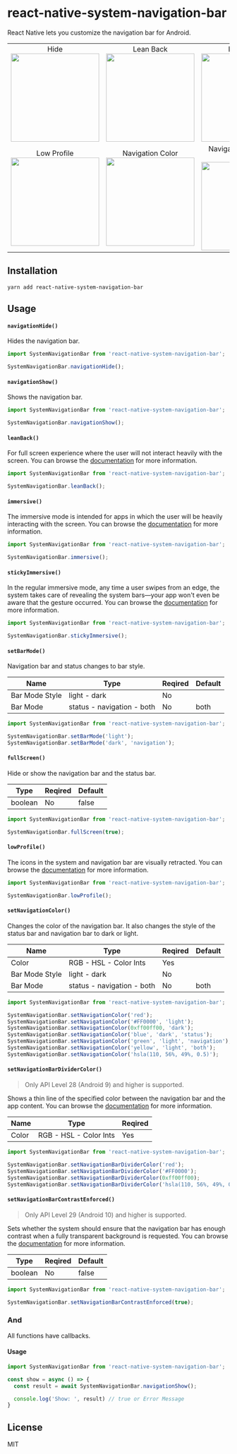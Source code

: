 # react-native-system-navigation-bar

React Native lets you customize the navigation bar for Android.

<table>
    <tr>
        <td align="center">
            Hide<br />
            <img src="https://github.com/kadiraydinli/react-native-system-navigation-bar/blob/master/screenshots/hide.gif?raw=true" width="200" />
        </td>
        <td align="center">
            Lean Back<br />
            <img src="https://github.com/kadiraydinli/react-native-system-navigation-bar/blob/master/screenshots/lean-back.gif?raw=true" width="200" />
        </td>
        <td align="center">
            Immersive <br />
            <img src="https://github.com/kadiraydinli/react-native-system-navigation-bar/blob/master/screenshots/immersive.gif?raw=true" width="200" />
        </td>
        <td align="center">
            Sticky Immersive<br />
            <img src="https://github.com/kadiraydinli/react-native-system-navigation-bar/blob/master/screenshots/sticky-immersive.gif?raw=true" width="200" />
        </td>
    </tr>
    <tr>
        <td align="center">
            Low Profile<br />
            <img src="https://github.com/kadiraydinli/react-native-system-navigation-bar/blob/master/screenshots/low-profile.gif?raw=true" width="200" />
        </td>
        <td align="center">
            Navigation Color<br />
            <img src="https://github.com/kadiraydinli/react-native-system-navigation-bar/blob/master/screenshots/navigation-color.gif?raw=true" width="200" />
        </td>
        <td align="center">
            Navigation Bar Divider Color<br />
            <img src="https://github.com/kadiraydinli/react-native-system-navigation-bar/blob/master/screenshots/divider-color.gif?raw=true" width="200" />
        </td>
        <td align="center">
            Bar Mode<br />
            <img src="https://github.com/kadiraydinli/react-native-system-navigation-bar/blob/master/screenshots/bar-mode.gif?raw=true" width="200" />
        </td>
  </tr>
  </table>


## Installation

```
yarn add react-native-system-navigation-bar
```

## Usage

#### `navigationHide()`
Hides the navigation bar.
```js
import SystemNavigationBar from 'react-native-system-navigation-bar';

SystemNavigationBar.navigationHide();
```

#### `navigationShow()`

Shows the navigation bar.
```js
import SystemNavigationBar from 'react-native-system-navigation-bar';

SystemNavigationBar.navigationShow();
```

#### `leanBack()`

For full screen experience where the user will not interact heavily with the screen. You can browse the [documentation](https://developer.android.com/training/system-ui/immersive#leanback "documentation") for more information.
```js
import SystemNavigationBar from 'react-native-system-navigation-bar';

SystemNavigationBar.leanBack();
```

#### `immersive()`

The immersive mode is intended for apps in which the user will be heavily interacting with the screen. You can browse the [documentation](https://developer.android.com/training/system-ui/immersive#immersive "documentation") for more information.
```js
import SystemNavigationBar from 'react-native-system-navigation-bar';

SystemNavigationBar.immersive();
```

#### `stickyImmersive()`

In the regular immersive mode, any time a user swipes from an edge, the system takes care of revealing the system bars—your app won't even be aware that the gesture occurred. You can browse the [documentation](https://developer.android.com/training/system-ui/immersive#sticky-immersive "documentation") for more information.
```js
import SystemNavigationBar from 'react-native-system-navigation-bar';

SystemNavigationBar.stickyImmersive();
```

#### `setBarMode()`

Navigation bar and status changes to bar style.

|Name | Type  | Reqired | Default |
| ------------- | ------------- | ------------- | ------------- |
| Bar Mode Style | light - dark  | No | |
| Bar Mode | status - navigation - both  | No | both |
```js
import SystemNavigationBar from 'react-native-system-navigation-bar';

SystemNavigationBar.setBarMode('light');
SystemNavigationBar.setBarMode('dark', 'navigation');
```

#### `fullScreen()`

Hide or show the navigation bar and the status bar.

| Type  | Reqired | Default |
| ------------- | ------------- | ------------- |
| boolean  | No | false |
```js
import SystemNavigationBar from 'react-native-system-navigation-bar';

SystemNavigationBar.fullScreen(true);
```

#### `lowProfile()`

The icons in the system and navigation bar are visually retracted. You can browse the [documentation](https://developer.android.com/training/system-ui/dim "documentation") for more information.
```js
import SystemNavigationBar from 'react-native-system-navigation-bar';

SystemNavigationBar.lowProfile();
```

#### `setNavigationColor()`

Changes the color of the navigation bar. It also changes the style of the status bar and navigation bar to dark or light.

|Name | Type  | Reqired | Default |
| ------------- | ------------- | ------------- | ------------- |
| Color | RGB - HSL - Color Ints  | Yes | |
| Bar Mode Style | light - dark  | No | |
| Bar Mode | status - navigation - both  | No | both |
```js
import SystemNavigationBar from 'react-native-system-navigation-bar';

SystemNavigationBar.setNavigationColor('red');
SystemNavigationBar.setNavigationColor('#FF0000', 'light');
SystemNavigationBar.setNavigationColor(0xff00ff00, 'dark');
SystemNavigationBar.setNavigationColor('blue', 'dark', 'status');
SystemNavigationBar.setNavigationColor('green', 'light', 'navigation');
SystemNavigationBar.setNavigationColor('yellow', 'light', 'both');
SystemNavigationBar.setNavigationColor('hsla(110, 56%, 49%, 0.5)');
```

#### `setNavigationBarDividerColor()`

> Only API Level 28 (Android 9) and higher is supported.

Shows a thin line of the specified color between the navigation bar and the app content. You can browse the [documentation](https://developer.android.com/reference/android/view/Window#attr_android:navigationBarDividerColor "documentation") for more information.

|Name | Type  | Reqired |
| ------------- | ------------- | ------------- |
| Color | RGB - HSL - Color Ints | Yes |
```js
import SystemNavigationBar from 'react-native-system-navigation-bar';

SystemNavigationBar.setNavigationBarDividerColor('red');
SystemNavigationBar.setNavigationBarDividerColor('#FF0000');
SystemNavigationBar.setNavigationBarDividerColor(0xff00ff00);
SystemNavigationBar.setNavigationBarDividerColor('hsla(110, 56%, 49%, 0.5)');
```

#### `setNavigationBarContrastEnforced()`

> Only API Level 29 (Android 10) and higher is supported.

Sets whether the system should ensure that the navigation bar has enough contrast when a fully transparent background is requested. You can browse the [documentation](https://developer.android.com/reference/android/view/Window#setNavigationBarContrastEnforced(boolean) "documentation") for more information.

| Type  | Reqired | Default |
| ------------- | ------------- | ------------- |
| boolean  | No | false |
```js
import SystemNavigationBar from 'react-native-system-navigation-bar';

SystemNavigationBar.setNavigationBarContrastEnforced(true);
```

### And
All functions have callbacks.
#### Usage
```js
import SystemNavigationBar from 'react-native-system-navigation-bar';

const show = async () => {
  const result = await SystemNavigationBar.navigationShow();

  console.log('Show: ', result) // true or Error Message
}
```

## License

MIT
